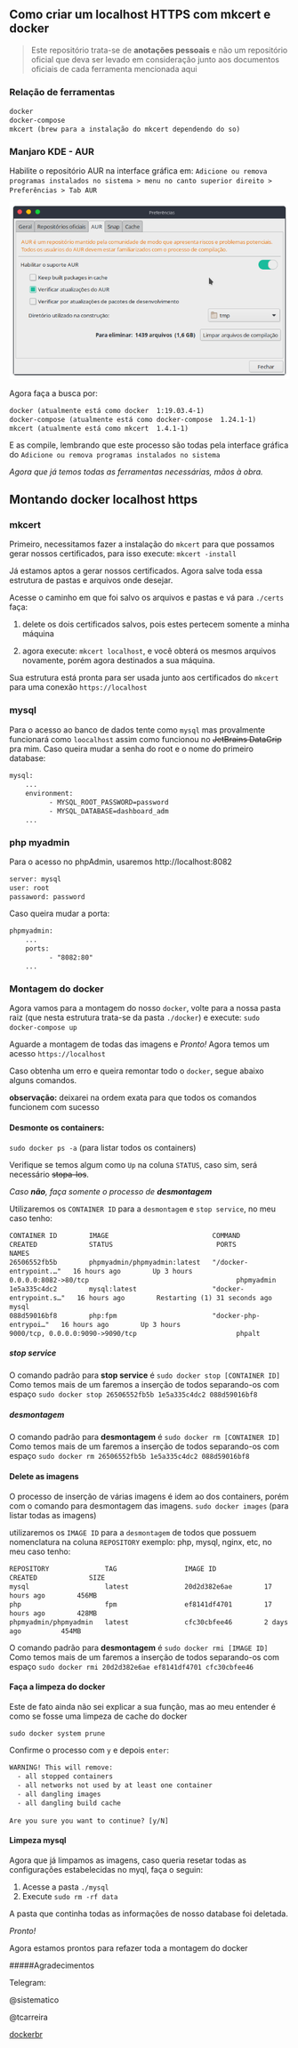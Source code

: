 ## Como criar um localhost HTTPS com mkcert e docker

> Este repositório trata-se de **anotações pessoais** e não um repositório oficial que deva ser levado em consideração junto aos documentos oficiais de cada ferramenta mencionada aqui

### Relação de ferramentas
```
docker
docker-compose
mkcert (brew para a instalação do mkcert dependendo do so)
```

### Manjaro KDE - AUR
Habilite o repositório AUR na interface gráfica em: ``Adicione ou remova programas instalados no sistema > menu no canto superior direito > Preferências > Tab AUR``

![](img/prefencias-aur.png)

Agora faça a busca por:
```
docker (atualmente está como docker  1:19.03.4-1)
docker-compose (atualmente está como docker-compose  1.24.1-1)
mkcert (atualmente está como mkcert  1.4.1-1)
```
E as compile, lembrando que este processo são todas pela interface gráfica do ``Adicione ou remova programas instalados no sistema``

_Agora que já temos todas as ferramentas necessárias, mãos à obra._

## Montando docker localhost https

### mkcert
Primeiro, necessitamos fazer a instalação do ``mkcert`` para que possamos gerar nossos certificados, para isso execute: ``mkcert -install``

Já estamos aptos a gerar nossos certificados. Agora salve toda essa estrutura de pastas e arquivos onde desejar.

Acesse o caminho em que foi salvo os arquivos e pastas e vá para ``./certs`` faça: 

1. delete os dois certificados salvos, pois estes pertecem somente a minha máquina

1. agora execute: ``mkcert localhost``, e você obterá os mesmos arquivos novamente, porém agora destinados a sua máquina.

Sua estrutura está pronta para ser usada junto aos certificados do ``mkcert`` para uma conexão ``https://localhost``


### mysql
Para o acesso ao banco de dados tente como ``mysql`` mas provalmente funcionará como ``loocalhost`` assim como funcionou no ~~JetBrains DataGrip~~ pra mim.
Caso queira mudar a senha do root e o nome do primeiro database:
```
mysql:
    ...
    environment:
          - MYSQL_ROOT_PASSWORD=password
          - MYSQL_DATABASE=dashboard_adm
    ...

```

### php myadmin
Para o acesso no phpAdmin, usaremos http://localhost:8082

```
server: mysql
user: root
passaword: password
```

Caso queira mudar a porta:
```
phpmyadmin:
    ...
    ports:
          - "8082:80"
    ...
```

### Montagem do docker
Agora vamos para a montagem do nosso ``docker``, volte para a nossa pasta raiz (que nesta estrutura trata-se da pasta ``./docker``) e execute: ``sudo docker-compose up``

Aguarde a montagem de todas das imagens e _Pronto!_ Agora temos um acesso ``https://localhost``


Caso obtenha um erro e queira remontar todo o ``docker``, segue abaixo alguns comandos.

**observação:** deixarei na ordem exata para que todos os comandos funcionem com sucesso

#### Desmonte os containers: 

``sudo docker ps -a`` (para listar todos os containers)

Verifique se temos algum como ``Up`` na coluna ``STATUS``, caso sim, será necessário ~~stopa-los~~.

_Caso **não**, faça somente o processo de **desmontagem**_

Utilizaremos os ``CONTAINER ID`` para a ``desmontagem`` e ``stop service``, no meu caso tenho:
```
CONTAINER ID        IMAGE                          COMMAND                  CREATED             STATUS                          PORTS                                                    NAMES
26506552fb5b        phpmyadmin/phpmyadmin:latest   "/docker-entrypoint.…"   16 hours ago        Up 3 hours                      0.0.0.0:8082->80/tcp                                     phpmyadmin
1e5a335c4dc2        mysql:latest                   "docker-entrypoint.s…"   16 hours ago        Restarting (1) 31 seconds ago                                                            mysql
088d59016bf8        php:fpm                        "docker-php-entrypoi…"   16 hours ago        Up 3 hours                      9000/tcp, 0.0.0.0:9090->9090/tcp                         phpalt
```

##### stop service
O comando padrão para **stop service** é ``sudo docker stop [CONTAINER ID]``
Como temos mais de um faremos a inserção de todos separando-os com espaço ``sudo docker stop 26506552fb5b 1e5a335c4dc2 088d59016bf8``

##### desmontagem
O comando padrão para **desmontagem** é ``sudo docker rm [CONTAINER ID]``
Como temos mais de um faremos a inserção de todos separando-os com espaço ``sudo docker rm 26506552fb5b 1e5a335c4dc2 088d59016bf8``


#### Delete as imagens
O processo de inserção de várias imagens é idem ao dos containers, porém com o comando para desmontagem das imagens.
``sudo docker images`` (para listar todas as imagens)

utilizaremos os ``IMAGE ID`` para a ``desmontagem`` de todos que possuem nomenclatura na coluna ``REPOSITORY`` exemplo: php, mysql, nginx, etc, no meu caso tenho:
```
REPOSITORY              TAG                 IMAGE ID            CREATED             SIZE
mysql                   latest              20d2d382e6ae        17 hours ago        456MB
php                     fpm                 ef8141df4701        17 hours ago        428MB
phpmyadmin/phpmyadmin   latest              cfc30cbfee46        2 days ago          454MB
```

O comando padrão para **desmontagem** é ``sudo docker rmi [IMAGE ID]``
Como temos mais de um faremos a inserção de todos separando-os com espaço ``sudo docker rmi 20d2d382e6ae ef8141df4701 cfc30cbfee46 ``

#### Faça a limpeza do docker
Este de fato ainda não sei explicar a sua função, mas ao meu entender é como se fosse uma limpeza de cache do docker
```
sudo docker system prune
```

Confirme o processo com ``y`` e depois ``enter``:
```
WARNING! This will remove:
  - all stopped containers
  - all networks not used by at least one container
  - all dangling images
  - all dangling build cache

Are you sure you want to continue? [y/N]
```

#### Limpeza mysql
Agora que já limpamos as imagens, caso queria resetar todas as configurações estabelecidas no myql, faça o seguin:
1. Acesse a pasta ``./mysql``
1. Execute ``sudo rm -rf data``

A pasta que continha todas as informações de nosso database foi deletada.

_Pronto!_

Agora estamos prontos para refazer toda a montagem do docker


#####Agradecimentos

Telegram:

@sistematico

@tcarreira

[dockerbr](https://t.me/dockerbr)
